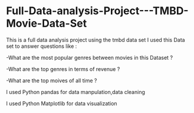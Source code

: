 # Full-Data-analysis-Project---TMBD-Movie-Data-Set
This is a full data analysis project using the tmbd data set
I used this Data set to answer questions like :

-What are the most popular genres between movies in this Dataset ?

-What are the top genres in terms of revenue ?

-What are the top moives of all time ?


I used Python pandas for data manpulation,data cleaning

I used Python Matplotlib for data visualization
